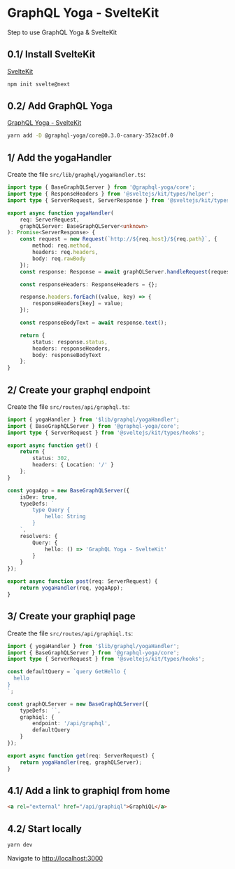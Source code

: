 # GraphQL Yoga - SvelteKit

Step to use GraphQL Yoga & SvelteKit

## 0.1/ Install SvelteKit

[SvelteKit](https://kit.svelte.dev/)

```bash
npm init svelte@next
```

## 0.2/ Add GraphQL Yoga

[GraphQL Yoga - SvelteKit](https://graphql-yoga.vercel.app/docs/integrations/integration-with-sveltekit)

```bash
yarn add -D @graphql-yoga/core@0.3.0-canary-352ac0f.0
```

## 1/ Add the yogaHandler

Create the file `src/lib/graphql/yogaHandler.ts`:

```ts
import type { BaseGraphQLServer } from '@graphql-yoga/core';
import type { ResponseHeaders } from '@sveltejs/kit/types/helper';
import type { ServerRequest, ServerResponse } from '@sveltejs/kit/types/hooks';

export async function yogaHandler(
	req: ServerRequest,
	graphQLServer: BaseGraphQLServer<unknown>
): Promise<ServerResponse> {
	const request = new Request(`http://${req.host}/${req.path}`, {
		method: req.method,
		headers: req.headers,
		body: req.rawBody
	});
	const response: Response = await graphQLServer.handleRequest(request);

	const responseHeaders: ResponseHeaders = {};

	response.headers.forEach((value, key) => {
		responseHeaders[key] = value;
	});

	const responseBodyText = await response.text();

	return {
		status: response.status,
		headers: responseHeaders,
		body: responseBodyText
	};
}
```

## 2/ Create your graphql endpoint

Create the file `src/routes/api/graphql.ts`:

```ts
import { yogaHandler } from '$lib/graphql/yogaHandler';
import { BaseGraphQLServer } from '@graphql-yoga/core';
import type { ServerRequest } from '@sveltejs/kit/types/hooks';

export async function get() {
	return {
		status: 302,
		headers: { Location: '/' }
	};
}

const yogaApp = new BaseGraphQLServer({
	isDev: true,
	typeDefs: `
		type Query {
			hello: String
		}
	`,
	resolvers: {
		Query: {
			hello: () => 'GraphQL Yoga - SvelteKit'
		}
	}
});

export async function post(req: ServerRequest) {
	return yogaHandler(req, yogaApp);
}
```

## 3/ Create your graphiql page

Create the file `src/routes/api/graphiql.ts`:

```ts
import { yogaHandler } from '$lib/graphql/yogaHandler';
import { BaseGraphQLServer } from '@graphql-yoga/core';
import type { ServerRequest } from '@sveltejs/kit/types/hooks';

const defaultQuery = `query GetHello {
  hello
}
`;

const graphQLServer = new BaseGraphQLServer({
	typeDefs: ``,
	graphiql: {
		endpoint: '/api/graphql',
		defaultQuery
	}
});

export async function get(req: ServerRequest) {
	return yogaHandler(req, graphQLServer);
}
```

## 4.1/ Add a link to graphiql from home

```html
<a rel="external" href="/api/graphiql">GraphiQL</a>
```

## 4.2/ Start locally

```bash
yarn dev
```

Navigate to [http://localhost:3000](http://localhost:3000)
